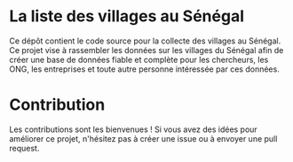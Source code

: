 # La liste des villages au Sénégal
Ce dépôt contient le code source pour la collecte des villages au Sénégal. 
Ce projet vise à rassembler les données sur les villages du Sénégal afin de créer une base de données fiable et complète pour les chercheurs, les ONG, les entreprises et toute autre personne intéressée par ces données.

# Contribution
Les contributions sont les bienvenues ! 
Si vous avez des idées pour améliorer ce projet, n'hésitez pas à créer une issue ou à envoyer une pull request.